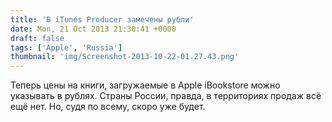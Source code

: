 ```yaml
---
title: 'В iTunes Producer замечены рубли'
date: Mon, 21 Oct 2013 21:30:41 +0000
draft: false
tags: ['Apple', 'Russia']
thumbnail: 'img/Screenshot-2013-10-22-01.27.43.png'
---
```


Теперь цены на книги, загружаемые в Apple iBookstore можно указывать в рублях. Страны России, правда, в территориях продаж всё ещё нет. Но, судя по всему, скоро уже будет.